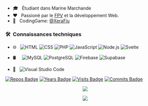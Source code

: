 
- 🎓 &nbsp; Étudiant dans Marine Marchande
- ❤️ &nbsp; Passioné par le [FPV](https://fr.wikipedia.org/wiki/Quadrirotor_FPV) et la développement Web.
- 🧠 &nbsp; CodingGame: [@XeraFiu](https://www.codingame.com/profile/67a618194fb8309abec9e99d83aac4765471333)


### 🛠 &nbsp;Connaissances techniques
- 🌐 &nbsp;
  ![HTML](https://img.shields.io/badge/-HTML-333333?style=flat-square&logo=HTML5)
  ![CSS](https://img.shields.io/badge/-CSS-333333?style=flat-square&logo=CSS3&logoColor=1572B6)
  ![PHP](https://img.shields.io/badge/-PHP-333333?style=flat-square&logo=php)
  ![JavaScript](https://img.shields.io/badge/-JavaScript-333333??style=flat-square&logo=javascript)
  ![Node.js](https://img.shields.io/badge/-Node.js-333333?style=flat-square&logo=node.js)
  ![Svelte](https://img.shields.io/badge/-Svelte-333333?style=flat-square&logo=svelte)
  
 - 🛢 &nbsp;&nbsp;&nbsp;
  ![MySQL](https://img.shields.io/badge/-MySQL-333333?style=flat-square&logo=mysql)
  ![PostgreSQL](https://img.shields.io/badge/-PostgreSQL-333333?style=flat-square&logo=postgresql)
  ![Firebase](https://img.shields.io/badge/-Firebase-333333?style=flat-square&logo=firebase)
  ![Supabase](https://img.shields.io/badge/-Supabase-333333?style=flat-square&logo=supabase)
  
 - 🔧 &nbsp;
  ![Visual Studio Code](https://img.shields.io/badge/-Visual%20Studio%20Code-333333?style=flat-square&logo=visual-studio-code&logoColor=007ACC)  
 
 
[![Repos Badge](https://badges.pufler.dev/repos/XeraFiu-YTB)](https://badges.pufler.dev)
[![Years Badge](https://badges.pufler.dev/years/XeraFiu-YTB)](https://badges.pufler.dev)
[![Visits Badge](https://badges.pufler.dev/visits/XeraFiu-YTB/XeraFiu-YTB)](https://badges.pufler.dev)
[![Commits Badge](https://badges.pufler.dev/commits/monthly/XeraFiu-YTB)](https://badges.pufler.dev)
<p align=center>
  <img align="center" src="https://github-readme-stats.vercel.app/api?username=XeraFiu-YTB&show_icons=true&theme=tokyonight&count_private=true" />
</p>
<p align=center>
  <img align="center" src="https://github-readme-stats.vercel.app/api/top-langs/?username=XeraFiu-YTB&theme=tokyonigh" />
</p>

